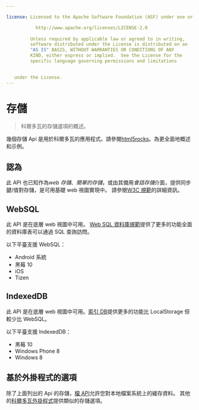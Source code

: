 ```yaml
---

license: Licensed to the Apache Software Foundation (ASF) under one or more contributor license agreements. See the NOTICE file distributed with this work for additional information regarding copyright ownership. The ASF licenses this file to you under the Apache License, Version 2.0 (the "License"); you may not use this file except in compliance with the License. You may obtain a copy of the License at

           http://www.apache.org/licenses/LICENSE-2.0
    
         Unless required by applicable law or agreed to in writing,
         software distributed under the License is distributed on an
         "AS IS" BASIS, WITHOUT WARRANTIES OR CONDITIONS OF ANY
         KIND, either express or implied.  See the License for the
         specific language governing permissions and limitations
    

   under the License.
---
```


# 存儲

> 科爾多瓦的存儲選項的概述。

幾個存儲 Api 是用於科爾多瓦的應用程式。請參閱[html5rocks][1]。為更全面地概述和示例。

 [1]: http://www.html5rocks.com/en/features/storage

## 認為

此 API 也已知作為*web 存儲*、*簡單的存儲*，或由其備用*會話存儲*介面，提供同步鍵/值對存儲，是可用基礎 web 視圖實現中。 請參閱[W3C 規範][2]的詳細資訊。

 [2]: http://www.w3.org/TR/webstorage/

## WebSQL

此 API 是在底層 web 視圖中可用。 [Web SQL 資料庫規範][3]提供了更多的功能全面的資料庫表可以通過 SQL 查詢訪問。

 [3]: http://dev.w3.org/html5/webdatabase/

以下平臺支援 WebSQL：

*   Android 系統
*   黑莓 10
*   iOS
*   Tizen

## IndexedDB

此 API 是在底層 web 視圖中可用。[索引 DB][4]提供更多的功能比 LocalStorage 但較少比 WebSQL。

 [4]: http://www.w3.org/TR/IndexedDB/

以下平臺支援 IndexedDB：

*   黑莓 10
*   Windows Phone 8
*   Windows 8

## 基於外掛程式的選項

除了上面列出的 Api 的存儲，[檔 API][5]允許您對本地檔案系統上的緩存資料。 其他的[科爾多瓦外掛程式][6]提供類似的存儲選項。

 [5]: https://github.com/apache/cordova-plugin-file/blob/master/doc/index.md
 [6]: http://plugins.cordova.io/